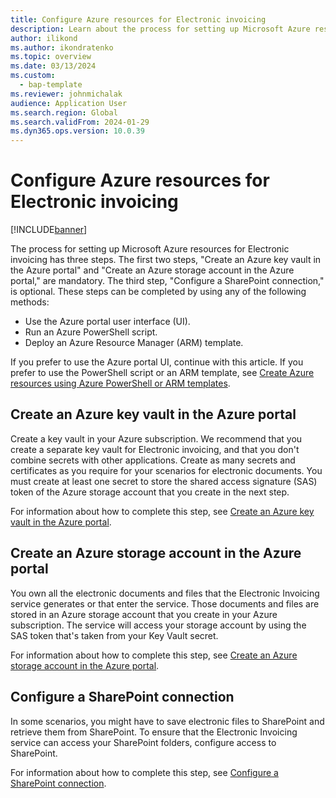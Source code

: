 ```yaml
---
title: Configure Azure resources for Electronic invoicing
description: Learn about the process for setting up Microsoft Azure resources for Electronic invoicing, including an overview on creating an Azure key vault.
author: ilikond
ms.author: ikondratenko
ms.topic: overview
ms.date: 03/13/2024
ms.custom: 
  - bap-template
ms.reviewer: johnmichalak 
audience: Application User
ms.search.region: Global
ms.search.validFrom: 2024-01-29
ms.dyn365.ops.version: 10.0.39 
---
```


# Configure Azure resources for Electronic invoicing

[!INCLUDE[banner](../../includes/banner.md)]

The process for setting up Microsoft Azure resources for Electronic invoicing has three steps. The first two steps, "Create an Azure key vault in the Azure portal" and "Create an Azure storage account in the Azure portal," are mandatory. The third step, "Configure a SharePoint connection," is optional. These steps can be completed by using any of the following methods:

- Use the Azure portal user interface (UI).
- Run an Azure PowerShell script.
- Deploy an Azure Resource Manager (ARM) template.

If you prefer to use the Azure portal UI, continue with this article. If you prefer to use the PowerShell script or an ARM template, see [Create Azure resources using Azure PowerShell or ARM templates](gs-e-invoicing-set-up-azure-resources-automation.md).

## Create an Azure key vault in the Azure portal

Create a key vault in your Azure subscription. We recommend that you create a separate key vault for Electronic invoicing, and that you don't combine secrets with other applications. Create as many secrets and certificates as you require for your scenarios for electronic documents. You must create at least one secret to store the shared access signature (SAS) token of the Azure storage account that you create in the next step.

For information about how to complete this step, see [Create an Azure key vault in the Azure portal](gs-e-invoicing-create-azure-key-vault-azure-portal.md).

## Create an Azure storage account in the Azure portal

You own all the electronic documents and files that the Electronic Invoicing service generates or that enter the service. Those documents and files are stored in an Azure storage account that you create in your Azure subscription. The service will access your storage account by using the SAS token that's taken from your Key Vault secret.

For information about how to complete this step, see [Create an Azure storage account in the Azure portal](gs-e-invoicing-create-azure-storage-account-azure-portal.md).

## Configure a SharePoint connection

In some scenarios, you might have to save electronic files to SharePoint and retrieve them from SharePoint. To ensure that the Electronic Invoicing service can access your SharePoint folders, configure access to SharePoint.

For information about how to complete this step, see [Configure a SharePoint connection](gs-e-invoicing-create-sharepoint-connection.md).
